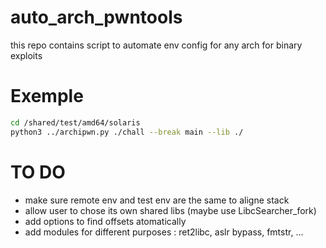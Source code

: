 # auto_arch_pwntools
this repo contains script to automate env config for any arch for binary exploits


# Exemple 
```bash
cd /shared/test/amd64/solaris
python3 ../archipwn.py ./chall --break main --lib ./
```

# TO DO
- make sure remote env and test env are the same to aligne stack
- allow user to chose its own shared libs (maybe use LibcSearcher_fork)
- add options to find offsets atomatically
- add modules for different purposes : ret2libc, aslr bypass, fmtstr, ...
